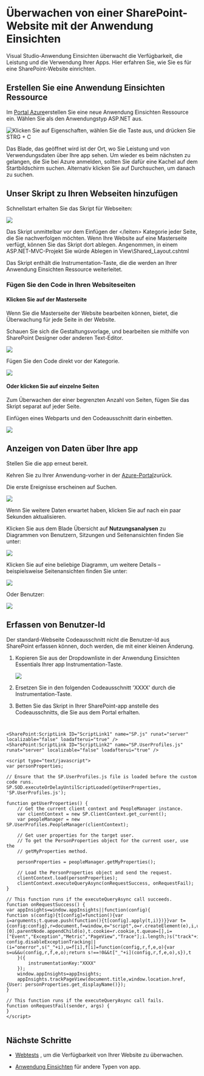 <properties 
    pageTitle="Überwachen von einer SharePoint-Website mit der Anwendung Einsichten" 
    description="Starten Sie eine neue Anwendung mit einem neuen Instrumentation Schlüssel für die Überwachung" 
    services="application-insights" 
    documentationCenter=""
    authors="alancameronwills" 
    manager="douge"/>

<tags 
    ms.service="application-insights" 
    ms.workload="tbd" 
    ms.tgt_pltfrm="ibiza" 
    ms.devlang="na" 
    ms.topic="article" 
    ms.date="03/24/2016" 
    ms.author="awills"/>

# <a name="monitor-a-sharepoint-site-with-application-insights"></a>Überwachen von einer SharePoint-Website mit der Anwendung Einsichten


Visual Studio-Anwendung Einsichten überwacht die Verfügbarkeit, die Leistung und die Verwendung Ihrer Apps. Hier erfahren Sie, wie Sie es für eine SharePoint-Website einrichten.


## <a name="create-an-application-insights-resource"></a>Erstellen Sie eine Anwendung Einsichten Ressource


Im [Portal Azure](https://portal.azure.com)erstellen Sie eine neue Anwendung Einsichten Ressource ein. Wählen Sie als den Anwendungstyp ASP.NET aus.

![Klicken Sie auf Eigenschaften, wählen Sie die Taste aus, und drücken Sie STRG + C](./media/app-insights-sharepoint/01-new.png)


Das Blade, das geöffnet wird ist der Ort, wo Sie Leistung und von Verwendungsdaten über Ihre app sehen. Um wieder es beim nächsten zu gelangen, die Sie bei Azure anmelden, sollten Sie dafür eine Kachel auf dem Startbildschirm suchen. Alternativ klicken Sie auf Durchsuchen, um danach zu suchen.
    


## <a name="add-our-script-to-your-web-pages"></a>Unser Skript zu Ihren Webseiten hinzufügen

Schnellstart erhalten Sie das Skript für Webseiten:

![](./media/app-insights-sharepoint/02-monitor-web-page.png)

Das Skript unmittelbar vor dem Einfügen der &lt;/leiten&gt; Kategorie jeder Seite, die Sie nachverfolgen möchten. Wenn Ihre Website auf eine Masterseite verfügt, können Sie das Skript dort ablegen. Angenommen, in einem ASP.NET-MVC-Projekt Sie würde Ablegen in View\Shared\_Layout.cshtml

Das Skript enthält die Instrumentation-Taste, die die werden an Ihrer Anwendung Einsichten Ressource weiterleitet.

### <a name="add-the-code-to-your-site-pages"></a>Fügen Sie den Code in Ihren Websiteseiten

#### <a name="on-the-master-page"></a>Klicken Sie auf der Masterseite

Wenn Sie die Masterseite der Website bearbeiten können, bietet, die Überwachung für jede Seite in der Website.

Schauen Sie sich die Gestaltungsvorlage, und bearbeiten sie mithilfe von SharePoint Designer oder anderen Text-Editor.

![](./media/app-insights-sharepoint/03-master.png)


Fügen Sie den Code direkt vor der </head> Kategorie. 


![](./media/app-insights-sharepoint/04-code.png)

#### <a name="or-on-individual-pages"></a>Oder klicken Sie auf einzelne Seiten

Zum Überwachen der einer begrenzten Anzahl von Seiten, fügen Sie das Skript separat auf jeder Seite. 

Einfügen eines Webparts und den Codeausschnitt darin einbetten.


![](./media/app-insights-sharepoint/05-page.png)


## <a name="view-data-about-your-app"></a>Anzeigen von Daten über Ihre app

Stellen Sie die app erneut bereit.

Kehren Sie zu Ihrer Anwendung-vorher in der [Azure-Portal](https://portal.azure.com)zurück.

Die erste Ereignisse erscheinen auf Suchen. 

![](./media/app-insights-sharepoint/09-search.png)

Wenn Sie weitere Daten erwartet haben, klicken Sie auf nach ein paar Sekunden aktualisieren.

Klicken Sie aus dem Blade Übersicht auf **Nutzungsanalysen** zu Diagrammen von Benutzern, Sitzungen und Seitenansichten finden Sie unter:

![](./media/app-insights-sharepoint/06-usage.png)

Klicken Sie auf eine beliebige Diagramm, um weitere Details – beispielsweise Seitenansichten finden Sie unter:

![](./media/app-insights-sharepoint/07-pages.png)

Oder Benutzer:


![](./media/app-insights-sharepoint/08-users.png)


## <a name="capturing-user-id"></a>Erfassen von Benutzer-Id


Der standard-Webseite Codeausschnitt nicht die Benutzer-Id aus SharePoint erfassen können, doch werden, die mit einer kleinen Änderung.


1. Kopieren Sie aus der Dropdownliste in der Anwendung Einsichten Essentials Ihrer app Instrumentation-Taste. 


    ![](./media/app-insights-sharepoint/02-props.png)

2. Ersetzen Sie in den folgenden Codeausschnitt 'XXXX' durch die Instrumentation-Taste. 
3. Betten Sie das Skript in Ihrer SharePoint-app anstelle des Codeausschnitts, die Sie aus dem Portal erhalten.



```


<SharePoint:ScriptLink ID="ScriptLink1" name="SP.js" runat="server" localizable="false" loadafterui="true" /> 
<SharePoint:ScriptLink ID="ScriptLink2" name="SP.UserProfiles.js" runat="server" localizable="false" loadafterui="true" /> 
  
<script type="text/javascript"> 
var personProperties; 
  
// Ensure that the SP.UserProfiles.js file is loaded before the custom code runs. 
SP.SOD.executeOrDelayUntilScriptLoaded(getUserProperties, 'SP.UserProfiles.js'); 
  
function getUserProperties() { 
    // Get the current client context and PeopleManager instance. 
    var clientContext = new SP.ClientContext.get_current(); 
    var peopleManager = new SP.UserProfiles.PeopleManager(clientContext); 
     
    // Get user properties for the target user. 
    // To get the PersonProperties object for the current user, use the 
    // getMyProperties method. 
    
    personProperties = peopleManager.getMyProperties(); 
  
    // Load the PersonProperties object and send the request. 
    clientContext.load(personProperties); 
    clientContext.executeQueryAsync(onRequestSuccess, onRequestFail); 
} 
     
// This function runs if the executeQueryAsync call succeeds. 
function onRequestSuccess() { 
var appInsights=window.appInsights||function(config){
function s(config){t[config]=function(){var i=arguments;t.queue.push(function(){t[config].apply(t,i)})}}var t={config:config},r=document,f=window,e="script",o=r.createElement(e),i,u;for(o.src=config.url||"//az416426.vo.msecnd.net/scripts/a/ai.0.js",r.getElementsByTagName(e)[0].parentNode.appendChild(o),t.cookie=r.cookie,t.queue=[],i=["Event","Exception","Metric","PageView","Trace"];i.length;)s("track"+i.pop());return config.disableExceptionTracking||(i="onerror",s("_"+i),u=f[i],f[i]=function(config,r,f,e,o){var s=u&&u(config,r,f,e,o);return s!==!0&&t["_"+i](config,r,f,e,o),s}),t
    }({
        instrumentationKey:"XXXX"
    });
    window.appInsights=appInsights;
    appInsights.trackPageView(document.title,window.location.href, {User: personProperties.get_displayName()});
} 
  
// This function runs if the executeQueryAsync call fails. 
function onRequestFail(sender, args) { 
} 
</script> 


```



## <a name="next-steps"></a>Nächste Schritte

* [Webtests](app-insights-monitor-web-app-availability.md) , um die Verfügbarkeit von Ihrer Website zu überwachen.

* [Anwendung Einsichten](app-insights-overview.md) für andere Typen von app.



<!--Link references-->


 